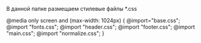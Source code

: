 В данной папке размещаем стилевые файлы *.css

@media only screen and (max-width: 1024px) { 
 @import="base.css";
 @import "fonts.css";
 @import "header.css";
 @import "footer.css";
 @import "main.css";
 @import "normalize.css";
}